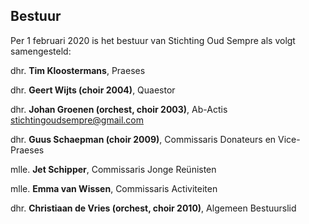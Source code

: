 ## Bestuur

Per 1 februari 2020 is het bestuur van Stichting Oud Sempre als volgt samengesteld:

dhr. **Tim Kloostermans**, Praeses

dhr. **Geert Wijts (choir 2004)**, Quaestor

dhr. **Johan Groenen (orchest, choir 2003)**, Ab-Actis<br>
[stichtingoudsempre@gmail.com](mailto:stichtingoudsempre@gmail.com)

dhr. **Guus Schaepman (choir 2009)**, Commissaris Donateurs en Vice-Praeses

mlle. **Jet Schipper**, Commissaris Jonge Reünisten

mlle. **Emma van Wissen**, Commissaris Activiteiten

dhr. **Christiaan de Vries (orchest, choir 2010)**, Algemeen Bestuurslid
